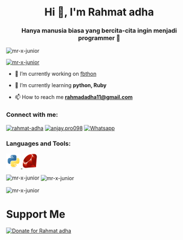 <h1 align="center">Hi 👋, I'm Rahmat adha</h1>
<h3 align="center">Hanya manusia biasa yang bercita-cita ingin menjadi programmer 🌚</h3>

<p align="left"> <img src="https://komarev.com/ghpvc/?username=mr-x-junior&label=Profile%20views&color=0e75b6&style=flat" alt="mr-x-junior" /> </p>

<p align="left"> <a href="https://github.com/ryo-ma/github-profile-trophy"><img src="https://github-profile-trophy.vercel.app/?username=mr-x-junior" alt="mr-x-junior" /></a> </p>

- 🔭 I’m currently working on [fbthon](https://pypi.org/project/fbthon/)

- 🌱 I’m currently learning **python, Ruby**

- 📫 How to reach me **rahmadadha11@gmail.com**

<h3 align="left">Connect with me:</h3>
<p align="left">
<a href="https://linkedin.com/in/rahmat-adha" target="blank"><img align="center" src="https://raw.githubusercontent.com/rahuldkjain/github-profile-readme-generator/master/src/images/icons/Social/linked-in-alt.svg" alt="rahmat-adha" height="30" width="40" /></a>
<a href="https://fb.com/anjay.pro098" target="blank"><img align="center" src="https://raw.githubusercontent.com/rahuldkjain/github-profile-readme-generator/master/src/images/icons/Social/facebook.svg" alt="anjay.pro098" height="30" width="40" /></a>
<a href="https://wa.me/6285754629509" target="blank"><img align="center" src="https://i.ibb.co/NLWTmWw/68747470733a2f2f696d672e69636f6e73382e636f6d2f706c6173746963696e652f3130302f3030303030302f7768617473.png" alt="Whatsapp" height="40" width="40" /></a>
</p>

<h3 align="left">Languages and Tools:</h3>
<p align="left"> <a href="https://www.python.org" target="_blank" rel="noreferrer"> <img src="https://raw.githubusercontent.com/devicons/devicon/master/icons/python/python-original.svg" alt="python" width="40" height="40"/> </a> <a href="https://www.ruby-lang.org/en/" target="_blank" rel="noreferrer"> <img src="https://raw.githubusercontent.com/devicons/devicon/master/icons/ruby/ruby-original.svg" alt="ruby" width="40" height="40"/> </a> </p>

<p><img align="left" src="https://github-readme-stats.vercel.app/api/top-langs?username=mr-x-junior&show_icons=true&locale=en&layout=compact" alt="mr-x-junior" /></p>

<p>&nbsp;<img align="center" src="https://github-readme-stats.vercel.app/api?username=mr-x-junior&show_icons=true&locale=en" alt="mr-x-junior" /></p>

<p><img align="center" src="https://github-readme-streak-stats.herokuapp.com/?user=mr-x-junior&" alt="mr-x-junior" /></p>

<h1 align="left"> Support Me</h1>

[![Donate for Rahmat adha](https://i.ibb.co/PwYMWsK/Saweria-Logo.png)](https://saweria.co/rahmatadha)
